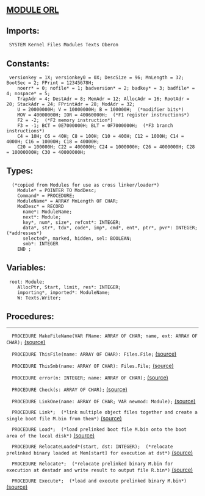 
## [MODULE ORL](https://github.com/io-core/Build/blob/main/ORL.Mod)

  ## Imports:
` SYSTEM Kernel Files Modules Texts Oberon`

## Constants:
```
 versionkey = 1X; versionkey0 = 0X; DescSize = 96; MnLength = 32; BootSec = 2; FPrint = 12345678H;
    noerr* = 0; nofile* = 1; badversion* = 2; badkey* = 3; badfile* = 4; nospace* = 5;
    TrapAdr = 4; DestAdr = 8; MemAdr = 12; AllocAdr = 16; RootAdr = 20; StackAdr = 24; FPrintAdr = 28; ModAdr = 32;
    U = 20000000H; V = 10000000H; B = 100000H;  (*modifier bits*)
    MOV = 40000000H; IOR = 40060000H;  (*F1 register instructions*)
    F2 = -2;  (*F2 memory instruction*)
    F3 = -1; BCT = 0E7000000H; BLT = 0F7000000H;  (*F3 branch instructions*)
    C4 = 10H; C6 = 40H; C8 = 100H; C10 = 400H; C12 = 1000H; C14 = 4000H; C16 = 10000H; C18 = 40000H;
    C20 = 100000H; C22 = 400000H; C24 = 1000000H; C26 = 4000000H; C28 = 10000000H; C30 = 40000000H;

```
## Types:
```
  (*copied from Modules for use as cross linker/loader*)
    Module* = POINTER TO ModDesc;
    Command* = PROCEDURE;
    ModuleName* = ARRAY MnLength OF CHAR;
    ModDesc* = RECORD
      name*: ModuleName;
      next*: Module;
      key*, num*, size*, refcnt*: INTEGER;
      data*, str*, tdx*, code*, imp*, cmd*, ent*, ptr*, pvr*: INTEGER;  (*addresses*)
      selected*, marked, hidden, sel: BOOLEAN;
      smb*: INTEGER
    END ;

```
## Variables:
```
 root: Module;
    AllocPtr, Start, limit, res*: INTEGER;
    importing*, imported*: ModuleName;
    W: Texts.Writer;

```
## Procedures:
---

`  PROCEDURE MakeFileName(VAR FName: ARRAY OF CHAR; name, ext: ARRAY OF CHAR);` [(source)](https://github.com/io-orig/System/blob/main/ORL.Mod#L45)


`  PROCEDURE ThisFile(name: ARRAY OF CHAR): Files.File;` [(source)](https://github.com/io-orig/System/blob/main/ORL.Mod#L53)


`  PROCEDURE ThisSmb(name: ARRAY OF CHAR): Files.File;` [(source)](https://github.com/io-orig/System/blob/main/ORL.Mod#L59)


`  PROCEDURE error(n: INTEGER; name: ARRAY OF CHAR);` [(source)](https://github.com/io-orig/System/blob/main/ORL.Mod#L68)


`  PROCEDURE Check(s: ARRAY OF CHAR);` [(source)](https://github.com/io-orig/System/blob/main/ORL.Mod#L72)


`  PROCEDURE LinkOne(name: ARRAY OF CHAR; VAR newmod: Module);` [(source)](https://github.com/io-orig/System/blob/main/ORL.Mod#L83)


`  PROCEDURE Link*;  (*link multiple object files together and create a single boot file M.bin from them*)` [(source)](https://github.com/io-orig/System/blob/main/ORL.Mod#L261)


`  PROCEDURE Load*;  (*load prelinked boot file M.bin onto the boot area of the local disk*)` [(source)](https://github.com/io-orig/System/blob/main/ORL.Mod#L315)


`  PROCEDURE RelocateLoaded*(start, dst: INTEGER);  (*relocate prelinked binary loaded at Mem[start] for execution at dst*)` [(source)](https://github.com/io-orig/System/blob/main/ORL.Mod#L340)


`  PROCEDURE Relocate*;  (*relocate prelinked binary M.bin for execution at destadr and write result to output file R.bin*)` [(source)](https://github.com/io-orig/System/blob/main/ORL.Mod#L392)


`  PROCEDURE Execute*;  (*load and execute prelinked binary M.bin*)` [(source)](https://github.com/io-orig/System/blob/main/ORL.Mod#L432)

